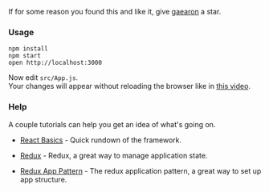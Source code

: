 If for some reason you found this and like it, give [gaearon](https://github.com/gaearon/react-transform-boilerplate) a star.

### Usage

```
npm install
npm start
open http://localhost:3000
```

Now edit `src/App.js`.  
Your changes will appear without reloading the browser like in [this video](http://vimeo.com/100010922).

### Help
A couple tutorials can help you get an idea of what's going on.

  * [React Basics](https://github.com/petehunt/react-howto) - Quick rundown of the framework.

  * [Redux](https://egghead.io/courses/building-react-applications-with-idiomatic-redux) - Redux, a great way to manage application state.

  * [Redux App Pattern](https://github.com/reactjs/redux/tree/master/examples/real-world) - The redux application pattern, a great way to set up app structure.

